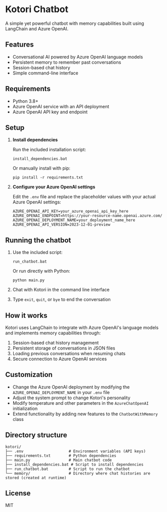 # Kotori Chatbot

A simple yet powerful chatbot with memory capabilities built using LangChain and Azure OpenAI.

## Features

- Conversational AI powered by Azure OpenAI language models
- Persistent memory to remember past conversations
- Session-based chat history
- Simple command-line interface

## Requirements

- Python 3.8+
- Azure OpenAI service with an API deployment
- Azure OpenAI API key and endpoint

## Setup

1. **Install dependencies**
   
   Run the included installation script:

   ```
   install_dependencies.bat
   ```

   Or manually install with pip:

   ```
   pip install -r requirements.txt
   ```

2. **Configure your Azure OpenAI settings**
   
   Edit the `.env` file and replace the placeholder values with your actual Azure OpenAI settings:

   ```
   AZURE_OPENAI_API_KEY=your_azure_openai_api_key_here
   AZURE_OPENAI_ENDPOINT=https://your-resource-name.openai.azure.com/
   AZURE_OPENAI_DEPLOYMENT_NAME=your_deployment_name_here
   AZURE_OPENAI_API_VERSION=2023-12-01-preview
   ```

## Running the chatbot

1. Use the included script:

   ```
   run_chatbot.bat
   ```

   Or run directly with Python:

   ```
   python main.py
   ```

2. Chat with Kotori in the command line interface
3. Type `exit`, `quit`, or `bye` to end the conversation

## How it works

Kotori uses LangChain to integrate with Azure OpenAI's language models and implements memory capabilities through:

1. Session-based chat history management
2. Persistent storage of conversations in JSON files
3. Loading previous conversations when resuming chats
4. Secure connection to Azure OpenAI services

## Customization

- Change the Azure OpenAI deployment by modifying the `AZURE_OPENAI_DEPLOYMENT_NAME` in your `.env` file
- Adjust the system prompt to change Kotori's personality
- Modify temperature and other parameters in the `AzureChatOpenAI` initialization
- Extend functionality by adding new features to the `ChatbotWithMemory` class

## Directory structure

```
kotori/
├── .env                    # Environment variables (API keys)
├── requirements.txt        # Python dependencies
├── main.py                 # Main chatbot code
├── install_dependencies.bat # Script to install dependencies
├── run_chatbot.bat         # Script to run the chatbot
└── memory/                 # Directory where chat histories are stored (created at runtime)
```

## License

MIT

